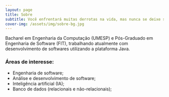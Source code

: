 ```yaml
---
layout: page
title: Sobre
subtitle: Você enfrentará muitas derrotas na vida, mas nunca se deixe ser derrotado.<br/>(Maya Angelou)
cover-img: /assets/img/sobre-bg.jpg
---
```


Bacharel em Engenharia da Computação (UMESP) e Pós-Graduado em Engenharia de Software (FIT), trabalhando atualmente com desenvolvimento de softwares utilizando a plataforma Java.

### Áreas de interesse:

* Engenharia de software;
* Análise e desenvolvimento de software;
* Inteligência artificial (IA);
* Banco de dados (relacionais e não-relacionais);
